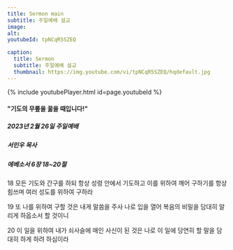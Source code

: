 ```yaml
---
title: Sermon main
subtitle: 주일예배 설교
image: 
alt: 
youtubeId: tpNCqR5SZEQ

caption:
  title: Sermon
  subtitle: 주일예배 설교
  thumbnail: https://img.youtube.com/vi/tpNCqR5SZEQ/hqdefault.jpg
---
```

{% include youtubePlayer.html id=page.youtubeId %}

#### "기도의 무릎을 꿇을 때입니다!"

##### 2023년 2월 26일 주일예배

##### 서민우 목사

##### 에베소서 6장 18~20절

18 모든 기도와 간구를 하되 항상 성령 안에서 기도하고 이를 위하여 깨어 구하기를 항상 힘쓰며 여러 성도를 위하여 구하라

19 또 나를 위하여 구할 것은 내게 말씀을 주사 나로 입을 열어 복음의 비밀을 담대히 알리게 하옵소서 할 것이니

20 이 일을 위하여 내가 쇠사슬에 매인 사신이 된 것은 나로 이 일에 당연히 할 말을 담대히 하게 하려 하심이라



